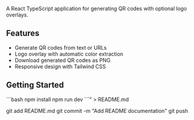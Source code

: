 A React TypeScript application for generating QR codes with optional logo overlays.

## Features
- Generate QR codes from text or URLs
- Logo overlay with automatic color extraction
- Download generated QR codes as PNG
- Responsive design with Tailwind CSS

## Getting Started
\`\`\`bash
npm install
npm run dev
\`\`\`" > README.md

git add README.md
git commit -m "Add README documentation"
git push
